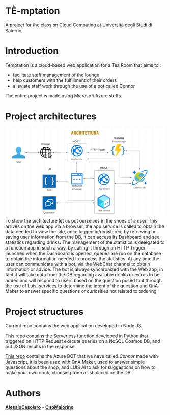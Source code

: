 #	TÈ-mptation
A project for the class on Cloud Computing at Università degli Studi di Salerno

#	Introduction
Temptation is a cloud-based web application for a Tea Room that aims to :

 - facilitate staff management of the lounge 
 - help customers with the fulfillment of their orders 
 - alleviate staff work through the use of a bot called Connor

The entire project is made using Microsoft Azure stuffs.
# Project architectures
![Architectures](assetsForReadme/architectures.png)  
To show the architecture let us put ourselves in the shoes of a user. This arrives on the web app via a browser, the app service is called to obtain the data needed to view the site, once logged in/registered, by retrieving or saving user information from the DB, it can access its Dashboard and see statistics regarding drinks. The management of the statistics is delegated to a function app in such a way, by calling it through an HTTP Trigger launched when the Dashboard is opened, queries are run on the database to obtain the information needed to process the statistics. 
At any time the user can communicate with a bot, via the WebChat channel to obtain information or advice. The bot is always synchronized with the Web app, in fact it will take data from the DB regarding available drinks or extras to be added and will respond to users based on the question posed to it through the use of Luis' services to determine the intent of the question and QnA Maker to answer specific questions or curiosities not related to ordering
# Project structures
Current repo contains the web application developed in Node JS.

[This repo](https://github.com/AlessioCasolaro/StatisticsTrigger) contains the Serverless function developed in Python that triggered on HTTP Request execute queries on a NoSQL Cosmos DB, and put JSON results in the response.

[This repo](https://github.com/AlessioCasolaro/ConnorBot) contains the Azure BOT that we have called *Connor* made with Javascript, it is been used with QnA Maker, used to answer simple questions about the shop, and LUIS AI to ask for suggestions on how to make your own drink, choosing from a list placed on the DB.
 

#	Authors
[**AlessioCasolaro**](https://github.com/AlessioCasolaro) - [**CiroMaiorino**](https://github.com/CiroMaiorino)
